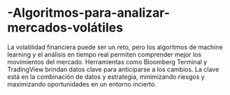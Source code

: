 # -Algoritmos-para-analizar-mercados-volátiles
La volatilidad financiera puede ser un reto, pero los algoritmos de machine learning y el análisis en tiempo real permiten comprender mejor los movimientos del mercado. Herramientas como Bloomberg Terminal y TradingView brindan datos clave para anticiparse a los cambios. La clave está en la combinación de datos y estrategia, minimizando riesgos y maximizando oportunidades en un entorno incierto. 
